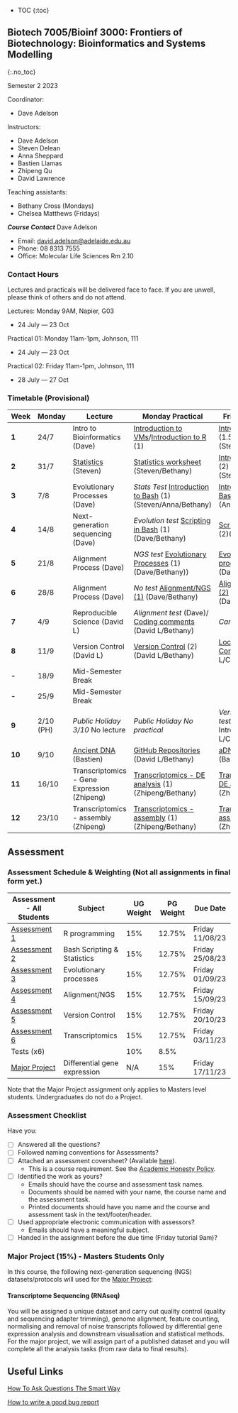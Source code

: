 * TOC
{:toc}

## Biotech 7005/Bioinf 3000: Frontiers of Biotechnology: Bioinformatics and Systems Modelling
{:.no_toc}

Semester 2 2023

Coordinator:
- Dave Adelson

Instructors:
- Dave Adelson
- Steven Delean
- Anna Sheppard
- Bastien Llamas
- Zhipeng Qu
- David Lawrence

Teaching assistants:
- Bethany Cross (Mondays)
- Chelsea Matthews (Fridays)

__*Course Contact*__
Dave Adelson
- Email: david.adelson@adelaide.edu.au
- Phone: 08 8313 7555
- Office: Molecular Life Sciences Rm 2.10

### Contact Hours
Lectures and practicals will be delivered face to face. If you are unwell, please think of others and do not attend. 

Lectures: Monday 9AM, Napier, G03
- 24 July — 23 Oct

Practical 01: Monday 11am-1pm, Johnson, 111
- 24 July — 23 Oct

Practical 02: Friday 11am-1pm, Johnson, 111
- 28 July — 27 Oct

### Timetable (Provisional)

| **Week** | **Monday** |**Lecture**         |**Monday Practical**                                 | **Friday Practical**                              |
|----------|------------|---------------------|--------------------------------------------|------------------------------------------|
| **1**    | 24/7       |Intro to Bioinformatics (Dave)  |[Introduction to VMs]/[Introduction to R] (1)   |[Introduction to R] (1.5) (Steven/Dave)  |
| **2**    | 31/7        |[Statistics][2] (Steven)  |[Statistics worksheet]  (Steven/Bethany) |[Introduction to R] (2) (Steven/Chelsea)      |
| **3**    | 7/8        |Evolutionary Processes (Dave) |*Stats Test* [Introduction to Bash] (1) (Steven/Anna/Bethany)  |[Introduction To Bash] (2) (Anna/Chelsea)   |
| **4**    | 14/8       |Next-generation sequencing  (Dave) |*Evolution test* [Scripting in Bash] (1) (Dave/Bethany)|[Scripting In Bash] (2)(Dave/Chelsea)                   |
| **5**    | 21/8       |Alignment Process (Dave) |*NGS test* [Evolutionary Processes] (1) (Dave/Bethany)) | [Evolutionary processes] (2) (Dave/Chelsea)    |
| **6**    | 28/8       |Alignment Process (Dave) |*No test* [Alignment/NGS (1)] (Dave/Bethany)  |[Alignment/NGS (2)] (Dave/Chelsea)             |
| **7**    | 4/9        |Reproducible Science (David L)   |*Alignment test* (Dave)/ [Coding comments] (David L/Bethany)  | *Cancelled*   |
| **8**    | 11/9       |Version Control (David L)   |[Version Control] (2) (David L/Bethany)    |[Local Version Control] (David L/Chelsea)  |
| **-**    | 18/9       | Mid-Semester Break      |                                        |                                          |
| **-**    | 25/9       | Mid-Semester Break      |                                        |                                          |
| **9**    | 2/10 (PH)  | *Public Holiday 3/10* No lecture|*Public Holiday No practical*  | *Version control test*/ [GitHub Intro] (David L/Chelsea)   
| **10**   | 9/10      | [Ancient DNA][11] (Bastien)|[GitHub Repositories] (David L/Bethany) |[aDNA][12] (Bastien/Chelsea) |
| **11**   | 16/10      |Transcriptomics - Gene Expression (Zhipeng)  | [Transcriptomics - DE analysis] (1) (Zhipeng/Bethany) |[Transcriptomics - DE analysis] (2) (Zhipeng/Chelsea) | 
| **12**   | 23/10      |Transcriptomics - assembly (Zhipeng) |[Transcriptomics - assembly] (1) (Zhipeng/Bethany) | [Transcriptomics - assembly] (2) (Zhipeng/Chelsea)   |


[1]: http://biotech7005.services.adelaide.edu.au/01-bioinformatics.slide
[2]: Lectures/02-statistics.html
[3]: http://biotech7005.services.adelaide.edu.au/03-evoprocess.slide
[4]: http://biotech7005.services.adelaide.edu.au/04-sequencing.slide
[5]: http://biotech7005.services.adelaide.edu.au/05-alignment.slide
[6]: http://biotech7005.services.adelaide.edu.au/05-alignment.slide
[7]: https://university-of-adelaide-bx-masters.github.io/BIOTECH-7005-BIOINF-3000/
[8]: https://university-of-adelaide-bx-masters.github.io/BIOTECH-7005-BIOINF-3000/
[9]: Practicals/VCF_Analysis/Week_8_Practical-VCF_Analysis.md
[10]: Practicals/Transcriptome_Practical/Transcriptome_assembly.md
[11]: https://github.com/University-of-Adelaide-Bx-Masters/BIOTECH-7005-BIOINF-3000/blob/master/Lectures/12_ancient_DNA-compressed.pdf
[12]: https://github.com/University-of-Adelaide-Bx-Masters/BIOTECH-7005-BIOINF-3000/tree/master/Practicals/ancient_DNA_practical


[Introduction to VMs]: Practicals/AWS_RONIN_connection.md
[Introduction to R]: Practicals/R_Practicals
[Introduction To Bash]: Practicals/Bash_Practicals/1_IntroBash.md
[Scripting In Bash]: Practicals/Bash_Practicals/2_BashScripting.md
[Evolutionary processes]: Practicals/evolutionary_prac/evolutionary.md
[Alignment/NGS (1)]: Practicals/NGS_Practicals/1_NGS_Practical1.md
[Alignment/NGS (2)]: Practicals/NGS_Practicals/2_NGS_Practical2.md
[Variant Calling practical]: Practicals/VCF_Analysis/Week_8_Practical-VCF_Analysis.md
[Graphical analyses]: https://github.com/kortschak/graphprac/
[DE gene tutorial]: Tutorials/Tutorial10_DE_analysis.pdf 
[Statistics worksheet]: Tutorials/Wk2_Statistics.html
[Coding comments]: Practicals/Code_comments_practical/code_comments.html
[Reproducible Science]: Practicals/reproducible_science_practical/reproducible_science_practical.html
[Version Control]: Practicals/Version_control_practical/version_control_practical.html
[Local Version Control]: Practicals/local_version_control_practical/local_version_control_practical.html
[GitHub repositories]: Practicals/github_repositories_practical/github_repositories_practical.html
[Transcriptomics - DE analysis]: Practicals/Transcriptome_Practical/Transcriptomics_DE_2023.md
[Transcriptomics - assembly]: Practicals/Transcriptome_Practical/Transcriptomics_assembly_2023.md

## Assessment

### Assessment Schedule & Weighting (Not all assignments in final form yet.)

| **Assessment - All Students**                                 | **Subject**                |  **UG Weight**  | **PG Weight** | **Due Date**          |
|--------------------------------------------------------------|-----------------------------|-----------------|------------|-----------------------|
| [Assessment 1](Assignments/Assignment1.md)                   | R programming               |  15%            | 12.75%         | Friday 11/08/23     |
| [Assessment 2](Assignments/Assignment2.md)                   | Bash Scripting & Statistics |  15%            | 12.75%         | Friday 25/08/23     |
| [Assessment 3](Practicals/evolutionary_prac/evolutionary.md) | Evolutionary processes      |  15%            | 12.75%         | Friday 01/09/23  |
| [Assessment 4](Assignments/Assignment4.md)                   | Alignment/NGS               |  15%            | 12.75%         | Friday 15/09/23  |
| [Assessment 5](Assignments/Assignment5.md)                   | Version Control             |  15%            | 12.75%         | Friday 20/10/23  |
| [Assessment 6](Assignments/Assignment6_transcriptome_assembly.md)      | Transcriptomics   |  15%            | 12.75%         | Friday 03/11/23    |
| Tests (x6)                                                   |                             |  10%            | 8.5%           |                       |
| [Major Project](Assignments/major_project_2023.md)                     | Differential gene expression   |  N/A            | 15%            |  Friday 17/11/23  |


Note that the Major Project assignment only applies to Masters level students. Undergraduates do not do a Project. 

### Assessment Checklist

Have you:

- [ ] Answered all the questions?
- [ ] Followed naming conventions for Assessments?
- [ ] Attached an assessment coversheet? (Available [here](COVERSHEET.md)).
	- This is a course requirement. See the [Academic Honesty Policy](http://www.adelaide.edu.au/policies/230/).
- [ ] Identified the work as yours?
	- Emails should have the course and assessment task names.
	- Documents should be named with your name, the course name and the assessment task.
	- Printed documents should have you name and the course and assessment task in the text/footer/header.
- [ ] Used appropriate electronic communication with assessors?
	- Emails should have a meaningful subject.
- [ ] Handed in the assignment before the due time (Friday tutorial 9am)?

### Major Project (15%) - Masters Students Only

In this course, the following next-generation sequencing (NGS) datasets/protocols will used for the [Major Project](Assignments/major_project_2023.md):

#### Transcriptome Sequencing (RNAseq)  

You will be assigned a unique dataset and carry out quality control (quality and sequencing adapter trimming), genome alignment, feature counting, normalising and removal of noise transcripts followed by differential gene expression analysis and downstream visualisation and statistical methods. For the major project, we will assign part of a published dataset and you will complete all the analysis tasks (from raw data to final results).


## Useful Links

[How To Ask Questions The Smart Way](http://www.catb.org/esr/faqs/smart-questions.html)

[How to write a good bug report](https://musescore.org/en/developers-handbook/how-write-good-bug-report-step-step-instructions)
